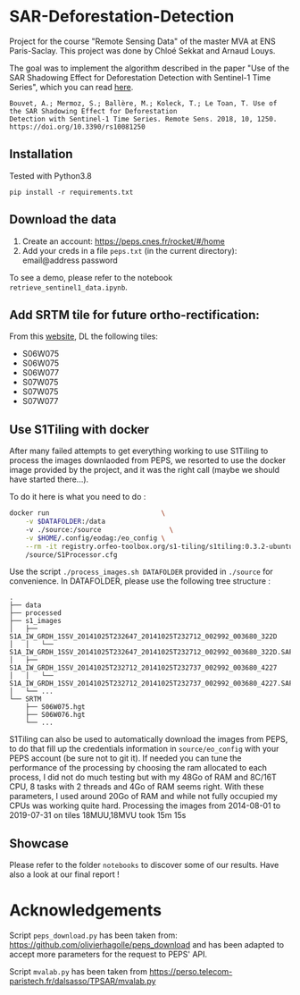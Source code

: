 # SAR-Deforestation-Detection

Project for the course "Remote Sensing Data" of the master MVA at ENS Paris-Saclay. This project was done by Chloé 
Sekkat and Arnaud Louys.

The goal was to implement the algorithm described in the paper "Use of the SAR Shadowing Effect for Deforestation 
Detection with Sentinel-1 Time Series", which you can read [here](https://www.mdpi.com/2072-4292/10/8/1250).

```
Bouvet, A.; Mermoz, S.; Ballère, M.; Koleck, T.; Le Toan, T. Use of the SAR Shadowing Effect for Deforestation 
Detection with Sentinel-1 Time Series. Remote Sens. 2018, 10, 1250. https://doi.org/10.3390/rs10081250 
```

## Installation

Tested with Python3.8

```
pip install -r requirements.txt
```

## Download the data

1. Create an account: https://peps.cnes.fr/rocket/#/home
2. Add your creds in a file `peps.txt` (in the current directory): email@address password

To see a demo, please refer to the notebook `retrieve_sentinel1_data.ipynb`.

## Add SRTM tile for future ortho-rectification:

From this [website](https://dwtkns.com/srtm30m/), DL the following tiles:

- S06W075
- S06W075
- S06W077
- S07W075
- S07W075
- S07W077

## Use S1Tiling with docker

After many failed attempts to get everything working to use S1Tiling to process the images downlaoded from PEPS, we resorted to use the docker image provided by the project, and it was the right call (maybe we should have started there...).

To do it here is what you need to do :

```bash
docker run                            \
    -v $DATAFOLDER:/data
    -v ./source:/source                 \
    -v $HOME/.config/eodag:/eo_config \
    --rm -it registry.orfeo-toolbox.org/s1-tiling/s1tiling:0.3.2-ubuntu-otb7.4.0 \
    /source/S1Processor.cfg
```

Use the script `./process_images.sh DATAFOLDER` provided in `./source` for convenience. In DATAFOLDER, please use the following tree structure :

```raw
.
├── data
├── processed
├── s1_images
│   ├── S1A_IW_GRDH_1SSV_20141025T232647_20141025T232712_002992_003680_322D
│   │   └── S1A_IW_GRDH_1SSV_20141025T232647_20141025T232712_002992_003680_322D.SAFE
│   ├── S1A_IW_GRDH_1SSV_20141025T232712_20141025T232737_002992_003680_4227
│   │   └── S1A_IW_GRDH_1SSV_20141025T232712_20141025T232737_002992_003680_4227.SAFE
│   └── ...
└── SRTM
    ├── S06W075.hgt
    ├── S06W076.hgt
    └── ...
```

S1Tiling can also be used to automatically download the images from PEPS, to do that fill up the credentials information in `source/eo_config` with your PEPS account (be sure not to git it). If needed you can tune the performance of the processing by choosing the ram allocated to each process, I did not do much testing but with my 48Go of RAM and 8C/16T CPU, 8 tasks with 2 threads and 4Go of RAM seems right. With these parameters, I used around 20Go of RAM and while not fully occupied my CPUs was working quite hard. Processing the images from 2014-08-01 to 2019-07-31 on tiles 18MUU,18MVU took 15m 15s

## Showcase

Please refer to the folder ``notebooks`` to discover some of our results. Have also a look at our final report !

# Acknowledgements

Script `peps_download.py` has been taken from: https://github.com/olivierhagolle/peps_download and has been adapted to
accept more parameters for the request to PEPS' API.

Script `mvalab.py` has been taken from https://perso.telecom-paristech.fr/dalsasso/TPSAR/mvalab.py
